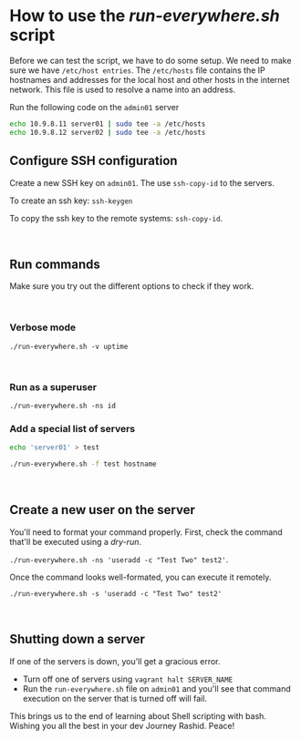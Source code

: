 # How to use the *run-everywhere.sh* script

Before we can test the script, we have to do some setup. We need to make sure we have ```/etc/host entries```. The ```/etc/hosts``` file contains the IP hostnames and addresses for the local host and other hosts in the internet network. This file is used to resolve a name into an address.

Run the following code on the ```admin01``` server

```bash
echo 10.9.8.11 server01 | sudo tee -a /etc/hosts
echo 10.9.8.12 server02 | sudo tee -a /etc/hosts
``` 

## Configure SSH configuration

Create a new SSH key on ```admin01```. The use ```ssh-copy-id``` to the servers.

To create an ssh key: ```ssh-keygen```

To copy the ssh key to the remote systems: ```ssh-copy-id```.


<br/>

## Run commands
Make sure you try out the different options to check if they work.

<br/>

### Verbose mode

```./run-everywhere.sh -v uptime```

<br/>

### Run as a superuser

```./run-everywhere.sh -ns id```

### Add a special list of servers

```bash
echo 'server01' > test

./run-everywhere.sh -f test hostname
```

<br/>

## Create a new user on the server

You'll need to format your command properly. First, check the command that'll be executed using a *dry-run*.

```./run-everywhere.sh -ns 'useradd -c "Test Two" test2'```.

Once the command looks well-formated, you can execute it remotely.

```./run-everywhere.sh -s 'useradd -c "Test Two" test2'```

<br/>

## Shutting down a server

If one of the servers is down, you'll get a gracious error.

- Turn off one of servers using ```vagrant halt SERVER_NAME```
- Run the ```run-everywhere.sh``` file on ```admin01``` and you'll see that command execution on the server that is turned off will fail.


This brings us to the end of learning about Shell scripting with bash. Wishing you all the best in your dev Journey Rashid. Peace!

